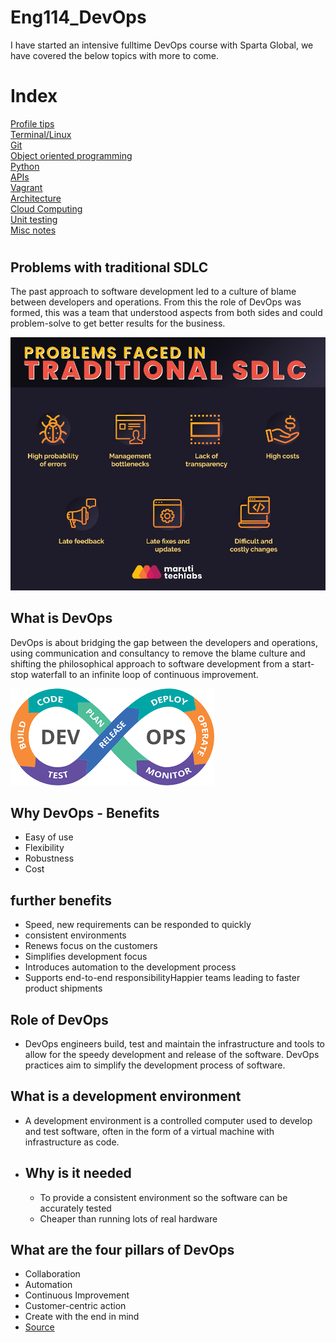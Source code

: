 # Eng114_DevOps
I have started an intensive fulltime DevOps course with Sparta Global, we have covered the below topics with more to come.

# Index
[Profile tips](/Documentation/docs/profile_tips.md)  
[Terminal/Linux](/Documentation/docs/terminal.md)  
[Git](/Documentation/docs/git_readme.md)  
[Object oriented programming](/Documentation/docs/oop.md)  
[Python](/Documentation/docs/python_readme.md)  
[APIs](/Documentation/docs/API.md)  
[Vagrant](/Documentation/docs/Vagrant.md)  
[Architecture](/Documentation/docs/Architecture.md)  
[Cloud Computing](/Documentation/docs/cloud_computing.md)  
[Unit testing](/Documentation/docs/unit_testing.md)  
[Misc notes](/Documentation/docs/misc.md)  
#

## Problems with traditional SDLC
The past approach to software development led to a culture of blame between developers and operations. From this the role of DevOps was formed, this was a team that understood aspects from both sides and could problem-solve to get better results for the business.

![Traditional problems in software development](/Documentation/resources/trad_problems.jpg)  

## What is DevOps  
DevOps is about bridging the gap between the developers and operations, using communication and consultancy to remove the blame culture and shifting the philosophical approach to software development from a start-stop waterfall to an infinite loop of continuous improvement.

![DevOps loop](/Documentation/resources/devops_loop.png)

## Why DevOps - Benefits
- Easy of use
- Flexibility
- Robustness
- Cost

## further benefits
- Speed, new requirements can be responded to quickly
- consistent environments
- Renews focus on the customers
- Simplifies development focus
- Introduces automation to the development process
- Supports end-to-end responsibilityHappier teams leading to faster product shipments

## Role of DevOps
- DevOps engineers build, test and maintain the infrastructure and tools to allow for the speedy development and release of the software. DevOps practices aim to simplify the development process of software.

## What is a development environment
- A development environment is a controlled computer used to develop and test software, often in the form of a virtual machine with infrastructure as code.

- ## Why is it needed
    - To provide a consistent environment so the software can be accurately tested
    - Cheaper than running lots of real hardware

## What are the four pillars of DevOps
- Collaboration
- Automation
- Continuous Improvement
- Customer-centric action
- Create with the end in mind
- [Source](https://www.atlassian.com/devops/what-is-devops)